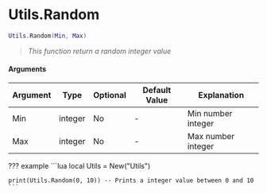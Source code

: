 # Utils.Random

```lua
Utils.Random(Min, Max)
```
> *This function return a random integer value*

#### Arguments
| Argument | Type | Optional | Default Value | Explanation |
|----------|------|----------|---------------|-------------|
| Min | integer | No | - | Min number integer |
| Max | integer | No | - | Max number integer |

??? example
    ```lua
    local Utils = New("Utils")

    print(Utils.Random(0, 10)) -- Prints a integer value between 0 and 10
    ```